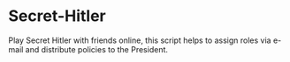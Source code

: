 # Secret-Hitler

Play Secret Hitler with friends online, this script helps to assign roles via e-mail and distribute policies to the President.